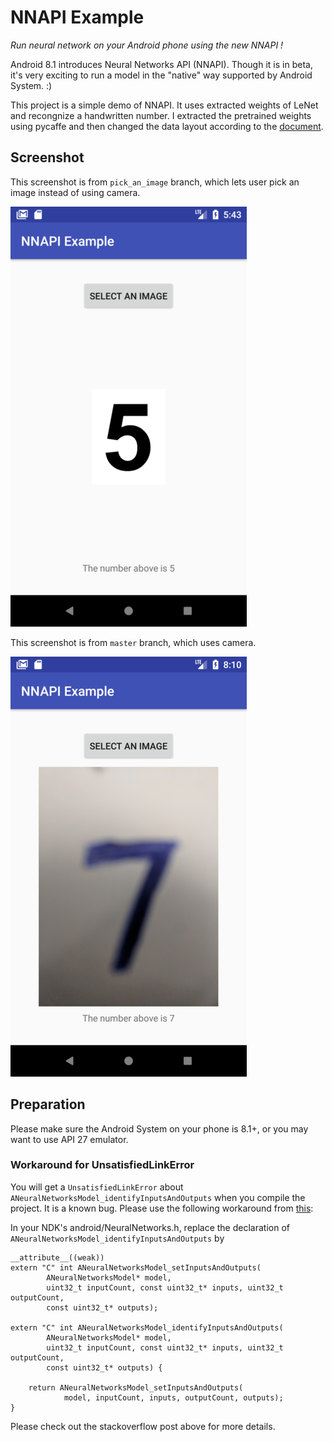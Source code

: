 # NNAPI Example

*Run neural network on your Android phone using the new NNAPI !*

Android 8.1 introduces Neural Networks API (NNAPI). Though it is in beta, it's very exciting to run a model in the "native" way supported by Android System. :)

This project is a simple demo of NNAPI. It uses extracted weights of LeNet and recongnize a handwritten number. I extracted the pretrained weights using pycaffe and then changed the data layout according to the [document](https://developer.android.com/ndk/reference/group___neural_networks.html#gab95e96267e0f955086b87a743dad44ca).

## Screenshot

This screenshot is from `pick_an_image` branch, which lets user pick an image instead of using camera.

![Screenshot1](screenshot_image.png)

This screenshot is from `master` branch, which uses camera.

![Screenshot2](screenshot_camera.png)

## Preparation

Please make sure the Android System on your phone is 8.1+, or you may want to use API 27 emulator.

### Workaround for UnsatisfiedLinkError

You will get a `UnsatisfiedLinkError` about `ANeuralNetworksModel_identifyInputsAndOutputs` when you compile the project. It is a known bug. Please use the following workaround from [this](https://stackoverflow.com/questions/46987602/unsatisfiedlinkerror-on-aneuralnetworksmodel-identifyinputsandoutputs-in-nnapi-o):

In your NDK's android/NeuralNetworks.h, replace the declaration of `ANeuralNetworksModel_identifyInputsAndOutputs` by

```
__attribute__((weak))
extern "C" int ANeuralNetworksModel_setInputsAndOutputs(
        ANeuralNetworksModel* model,
        uint32_t inputCount, const uint32_t* inputs, uint32_t outputCount,
        const uint32_t* outputs);

extern "C" int ANeuralNetworksModel_identifyInputsAndOutputs(
        ANeuralNetworksModel* model,
        uint32_t inputCount, const uint32_t* inputs, uint32_t outputCount,
        const uint32_t* outputs) {

    return ANeuralNetworksModel_setInputsAndOutputs(
            model, inputCount, inputs, outputCount, outputs);
}
```

Please check out the stackoverflow post above for more details.


